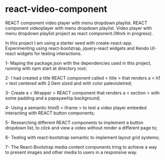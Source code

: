 # react-video-component
REACT component video player with menu dropdown playlist.
REACT component videoplayer with menu dropdown playlist. Video player with menu dropdown playlist project as react component.(Work in progress).

In this project I am using a starter seed with create-react-app. Experimenting using react-bootstrap, jquery-react widgets and Kendo UI-react widgets for testing interactions.

1- Maping the package.json with the dependencies used in this project, running with npm start at directory root;

2- I had created a title REACT component called < title > that renders a < h1 > text centered with 2.0em sized and with color palevioletred;

3- Create a < Wrapper > REACT component that renders a < section > with some padding and a papayawhip background;

4- Using a semantic html5 < iframe > to test a video player embeded interacting with REACT button components;

5- Researching different REACT components to implement a button dropdown list, to click and view a video without render a different page to;

6- Testing with react-bootstrap semantic to implement layout grid systems;

7- The React-Bootstrap media content components tring to achieve a way to present images and other media to users in a responsive way.
